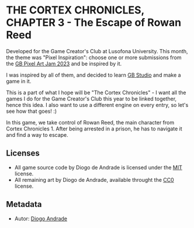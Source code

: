 # THE CORTEX CHRONICLES, CHAPTER 3 - The Escape of Rowan Reed

Developed for the Game Creator's Club at Lusofona University.
This month, the theme was "Pixel Inspiration": choose one or more submissions from the [GB Pixel Art Jam 2023] and be inspired by it.

I was inspired by all of them, and decided to learn [GB Studio] and make a game in it.

This is a part of what I hope will be "The Cortex Chronicles" - I want all the games I do for the Game Creator's Club this year to be linked together, hence this idea.
I also want to use a different engine on every entry, so let's see how that goes! :)

In this game, we take control of Rowan Reed, the main character from Cortex Chronicles 1.
After being arrested in a prison, he has to navigate it and find a way to escape.

## Licenses

* All game source code by Diogo de Andrade is licensed under the [MIT] license.
* All remaining art by Diogo de Andrade, available throught the [CC0] license.

## Metadata

* Autor: [Diogo Andrade]

[Diogo Andrade]:https://github.com/DiogoDeAndrade
[Midjourney]:https://www.midjourney.com/home/
[CC0]:https://creativecommons.org/publicdomain/zero/1.0/
[CC-BY 3.0]:https://creativecommons.org/licenses/by/3.0/
[GB Studio]:https://www.gbstudio.dev/
[GB Pixel Art Jam 2023]:https://itch.io/jam/gbpixelartjam23  
[MIT]:LICENSE
